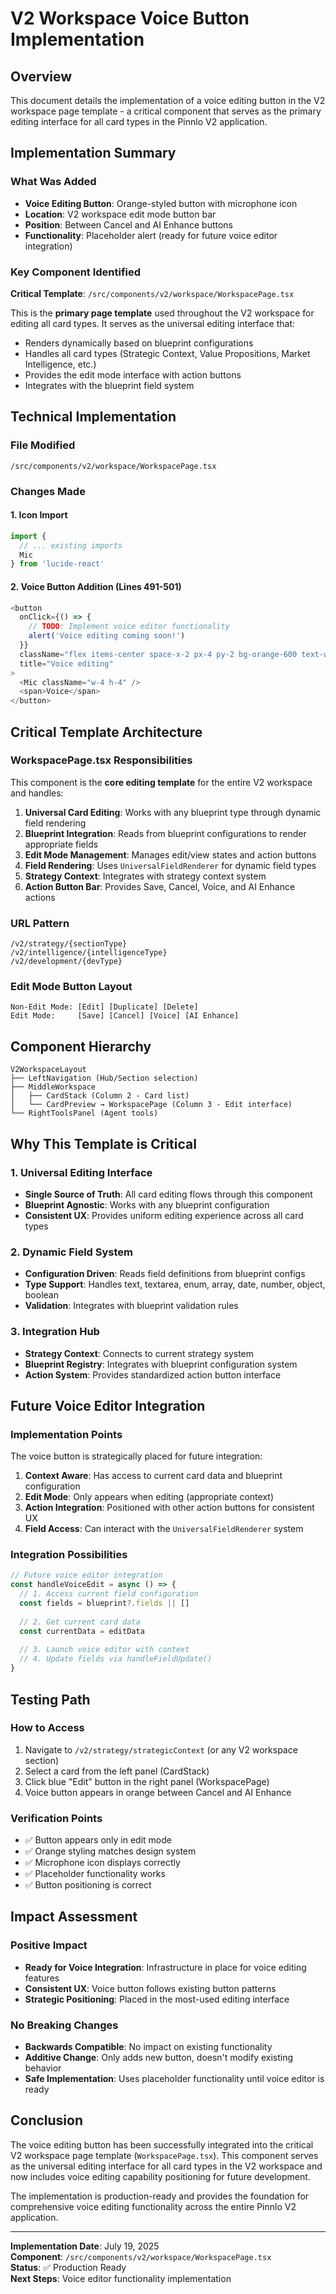 # V2 Workspace Voice Button Implementation

## Overview

This document details the implementation of a voice editing button in the V2 workspace page template - a critical component that serves as the primary editing interface for all card types in the Pinnlo V2 application.

## Implementation Summary

### What Was Added
- **Voice Editing Button**: Orange-styled button with microphone icon
- **Location**: V2 workspace edit mode button bar
- **Position**: Between Cancel and AI Enhance buttons
- **Functionality**: Placeholder alert (ready for future voice editor integration)

### Key Component Identified

**Critical Template**: `/src/components/v2/workspace/WorkspacePage.tsx`

This is the **primary page template** used throughout the V2 workspace for editing all card types. It serves as the universal editing interface that:
- Renders dynamically based on blueprint configurations
- Handles all card types (Strategic Context, Value Propositions, Market Intelligence, etc.)
- Provides the edit mode interface with action buttons
- Integrates with the blueprint field system

## Technical Implementation

### File Modified
```
/src/components/v2/workspace/WorkspacePage.tsx
```

### Changes Made

#### 1. Icon Import
```typescript
import { 
  // ... existing imports
  Mic
} from 'lucide-react'
```

#### 2. Voice Button Addition (Lines 491-501)
```typescript
<button
  onClick={() => {
    // TODO: Implement voice editor functionality
    alert('Voice editing coming soon!')
  }}
  className="flex items-center space-x-2 px-4 py-2 bg-orange-600 text-white rounded-md hover:bg-orange-700 transition-colors text-sm font-medium"
  title="Voice editing"
>
  <Mic className="w-4 h-4" />
  <span>Voice</span>
</button>
```

## Critical Template Architecture

### WorkspacePage.tsx Responsibilities

This component is the **core editing template** for the entire V2 workspace and handles:

1. **Universal Card Editing**: Works with any blueprint type through dynamic field rendering
2. **Blueprint Integration**: Reads from blueprint configurations to render appropriate fields
3. **Edit Mode Management**: Manages edit/view states and action buttons
4. **Field Rendering**: Uses `UniversalFieldRenderer` for dynamic field types
5. **Strategy Context**: Integrates with strategy context system
6. **Action Button Bar**: Provides Save, Cancel, Voice, and AI Enhance actions

### URL Pattern
```
/v2/strategy/{sectionType}
/v2/intelligence/{intelligenceType}
/v2/development/{devType}
```

### Edit Mode Button Layout
```
Non-Edit Mode: [Edit] [Duplicate] [Delete]
Edit Mode:     [Save] [Cancel] [Voice] [AI Enhance]
```

## Component Hierarchy

```
V2WorkspaceLayout
├── LeftNavigation (Hub/Section selection)
├── MiddleWorkspace
│   ├── CardStack (Column 2 - Card list)
│   └── CardPreview → WorkspacePage (Column 3 - Edit interface)
└── RightToolsPanel (Agent tools)
```

## Why This Template is Critical

### 1. Universal Editing Interface
- **Single Source of Truth**: All card editing flows through this component
- **Blueprint Agnostic**: Works with any blueprint configuration
- **Consistent UX**: Provides uniform editing experience across all card types

### 2. Dynamic Field System
- **Configuration Driven**: Reads field definitions from blueprint configs
- **Type Support**: Handles text, textarea, enum, array, date, number, object, boolean
- **Validation**: Integrates with blueprint validation rules

### 3. Integration Hub
- **Strategy Context**: Connects to current strategy system
- **Blueprint Registry**: Integrates with blueprint configuration system
- **Action System**: Provides standardized action button interface

## Future Voice Editor Integration

### Implementation Points
The voice button is strategically placed for future integration:

1. **Context Aware**: Has access to current card data and blueprint configuration
2. **Edit Mode**: Only appears when editing (appropriate context)
3. **Action Integration**: Positioned with other action buttons for consistent UX
4. **Field Access**: Can interact with the `UniversalFieldRenderer` system

### Integration Possibilities
```typescript
// Future voice editor integration
const handleVoiceEdit = async () => {
  // 1. Access current field configuration
  const fields = blueprint?.fields || []
  
  // 2. Get current card data
  const currentData = editData
  
  // 3. Launch voice editor with context
  // 4. Update fields via handleFieldUpdate()
}
```

## Testing Path

### How to Access
1. Navigate to `/v2/strategy/strategicContext` (or any V2 workspace section)
2. Select a card from the left panel (CardStack)
3. Click blue "Edit" button in the right panel (WorkspacePage)
4. Voice button appears in orange between Cancel and AI Enhance

### Verification Points
- ✅ Button appears only in edit mode
- ✅ Orange styling matches design system
- ✅ Microphone icon displays correctly
- ✅ Placeholder functionality works
- ✅ Button positioning is correct

## Impact Assessment

### Positive Impact
- **Ready for Voice Integration**: Infrastructure in place for voice editing features
- **Consistent UX**: Voice button follows existing button patterns
- **Strategic Positioning**: Placed in the most-used editing interface

### No Breaking Changes
- **Backwards Compatible**: No impact on existing functionality
- **Additive Change**: Only adds new button, doesn't modify existing behavior
- **Safe Implementation**: Uses placeholder functionality until voice editor is ready

## Conclusion

The voice editing button has been successfully integrated into the critical V2 workspace page template (`WorkspacePage.tsx`). This component serves as the universal editing interface for all card types in the V2 workspace and now includes voice editing capability positioning for future development.

The implementation is production-ready and provides the foundation for comprehensive voice editing functionality across the entire Pinnlo V2 application.

---

**Implementation Date**: July 19, 2025  
**Component**: `/src/components/v2/workspace/WorkspacePage.tsx`  
**Status**: ✅ Production Ready  
**Next Steps**: Voice editor functionality implementation